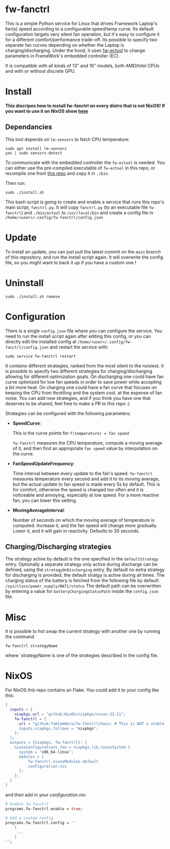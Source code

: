 # fw-fanctrl

This is a simple Python service for Linux that drives Framework Laptop's fan(s) speed according to a configurable speed/temp curve.
Its default configuration targets very silent fan operation, but it's easy to configure it for a different comfort/performance trade-off.
Its possible to specify two separate fan curves depending on whether the Laptop is charging/discharging.
Under the hood, it uses [fw-ectool](https://github.com/DHowett/fw-ectool) to change parameters in FrameWork's embedded controller (EC).

It is compatible with all kinds of 13" and 16" models, both AMD/Intel CPUs and with or without discrete GPU.

# Install

**This discripes how to install fw-fanctrl on every distro that is not NixOS! If you want to use it on NixOS show [here](#nixos)**

## Dependancies

This tool depends on `lm-sensors` to fetch CPU temperature:
```
sudo apt install lm-sensors
yes | sudo sensors-detect
```

To communicate with the embedded controller the `fw-ectool` is needed. You can either use the pre-compiled executable of `fw-ectool` in this repo, or recompile one from [this repo](https://github.com/DHowett/fw-ectool) and copy it in `./bin`.

Then run:
```
sudo ./install.sh
```

This bash script is going to create and enable a service that runs this repo's main script, `fanctrl.py`.
It will copy `fanctrl.py` (to an executable file `fw-fanctrl`) and `./bin/ectool` to `/usr/local/bin` and create a config file in `/home/<user>/.config/fw-fanctrl/config.json`

# Update

To install an update, you can just pull the latest commit on the `main` branch of this repository, and run the install script again.
It will overwrite the config file, so you might want to back it up if you have a custom one !

# Uninstall
```
sudo ./install.sh remove
```

# Configuration

There is a single `config.json` file where you can configure the service. You need to run the install script again after editing this config, or you can directly edit the installed config at `/home/<user>/.config/fw-fanctrl/config.json` and restart the service with:

```
sudo service fw-fanctrl restart
```

It contains different strategies, ranked from the most silent to the noisiest. It is possible to specify two different strategies for charging/discharging allowing for different optimization goals. On discharging one could have fan curve optimized for low fan speeds in order to save power while accepting a bit more heat. On charging one could have a fan curve that focuses on keeping the CPU from throttling and the system cool, at the expense of fan noise.
You can add new strategies, and if you think you have one that deserves to be shared, feel free to make a PR to this repo :)

Strategies can be configured with the following parameters:

- **SpeedCurve**:

    This is the curve points for `f(temperature) = fan speed`

    `fw-fanctrl` measures the CPU temperature, compute a moving average of it, and then find an appropriate `fan speed` value by interpolation on the curve.

- **FanSpeedUpdateFrequency**:

    Time interval between every update to the fan's speed. `fw-fanctrl` measures temperature every second and add it to its moving average, but the actual update to fan speed is made every 5s by default. This is for comfort, otherwise the speed is changed too often and it is noticeable and annoying, especially at low speed.
    For a more reactive fan, you can lower this setting.

- **MovingAverageInterval**:

    Number of seconds on which the moving average of temperature is computed. Increase it, and the fan speed will change more gradually. Lower it, and it will gain in reactivity. Defaults to 30 seconds.

## Charging/Discharging strategies

The strategy active by default is the one specified in the `defaultStrategy` entry. Optionally a separate strategy only active during discharge can be defined, using the `strategyOnDischarging` entry. By default no extra strategy for discharging is provided, the default stratgy is active during all times.
The charging status of the battery is fetched from the following file by default:
`/sys/class/power_supply/BAT1/status`
The default path can be overwritten by entering a value for `batteryChargingStatusPath` inside the `config.json` file.

# Misc

It is possible to hot swap the current strategy with another one by running the command
```
fw-fanctrl strategyName
```
where `strategyName is one of the strategies described in the config file.


# NixOS

For NixOS this repo contains an Flake. You could add it to your config like this:

```nix
{
  inputs = {
    nixpkgs.url = "github:NixOS/nixpkgs/nixos-23.11";
    fw-fanctrl = {
      url = "github:TamtamHero/fw-fanctrl/main; # This is NOT a stable tested version
      inputs.nixpkgs.follows = "nixpkgs";
    };
  };
  outputs = {nixpkgs, fw-fanctrl}: {
    nixosConfigurations.foo = nixpkgs.lib.nixosSystem {
      system = "x86_64-linux";
      modules = [
          fw-fanctrl.nixosModules.default
          configuration.nix
      ];
    };
  }
}
```
and then add in your *configuration.nix*:
```nix
# Enable fw-fanctrl
programs.fw-fanctrl.enable = true;

# Add a custom config
programs.fw-fanctrl.config = ''
    {
     ...
    }
'';
```
